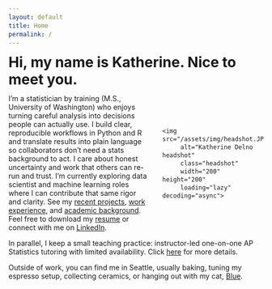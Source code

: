 ```yaml
---
layout: default
title: Home
permalink: /
---
```


<style>
  .page-heading{display:none}

  /* Title + first paragraph + photo */
  .hero { margin-bottom: 8px; }
  .hero h1 { margin: 0 0 .75rem; }

  .intro-grid {
    display: grid;
    grid-template-columns: minmax(0, 1fr) 200px; /* text | photo */
    column-gap: 24px;
    align-items: center;                         /* <-- centers photo to paragraph */
  }
  .intro-grid p { margin: 0; max-width: 72ch; }

  .headshot {
    width: 200px; height: 200px;
    border-radius: 50%;
    object-fit: cover;
    /* prevent theme dimming */
    opacity: 1 !important;
    filter: none !important;
    -webkit-filter: none !important;
    mix-blend-mode: normal !important;
    box-shadow: none;
  }

  /* Lightbox */
  .lightbox { display:none; position:fixed; inset:0; background:rgba(0,0,0,.6);
              align-items:center; justify-content:center; padding:24px; z-index:9999; }
  .lightbox:target { display:flex; }
  .lightbox img { max-width:720px; max-height:85vh; border-radius:12px;
                  box-shadow:0 10px 30px rgba(0,0,0,.35); }
  .lb-close { position:absolute; inset:0; cursor:zoom-out; }

  /* Mobile: stack nicely */
  @media (max-width:700px){
    .intro-grid { grid-template-columns: 1fr; row-gap: 8px; }
    .headshot { justify-self: start; }
  }
</style>

<div class="hero">
  <h1>Hi, my name is Katherine. Nice to meet you.</h1>

  <div class="intro-grid">
    <p>
      I’m a statistician by training (M.S., University of Washington) who enjoys turning careful analysis into decisions people can actually use. I build clear, reproducible workflows in Python and R and translate results into plain language so collaborators don’t need a stats background to act. I care about honest uncertainty and work that others can re-run and trust. I’m currently exploring data scientist and machine learning roles where I can contribute that same rigor and clarity. See my
      <a href="/projects/">recent projects</a>, <a href="/experience/">work experience</a>, and
      <a href="/education/">academic background</a>. Feel free to download my
      <a href="/assets/resume.pdf">resume</a> or connect with me on
      <a href="https://www.linkedin.com/in/katherinedelno">LinkedIn</a>.
    </p>

    <img src="/assets/img/headshot.JPG"
         alt="Katherine Delno headshot"
         class="headshot"
         width="200" height="200"
         loading="lazy" decoding="async">
  </div>
</div>

<p>
  In parallel, I keep a small teaching practice: instructor-led one-on-one AP Statistics tutoring with limited availability. Click
  <a href="/tutoring/">here</a> for more details.
</p>

<p>
  Outside of work, you can find me in Seattle, usually baking, tuning my espresso setup, collecting ceramics, or hanging out with my cat,
  <a href="#blue-photo">Blue</a>.
</p>

<!-- Lightbox -->
<div id="blue-photo" class="lightbox" aria-hidden="true">
  <a href="#" class="lb-close" aria-label="Close"></a>
  <img src="/assets/img/blue.jpeg" alt="Blue the cat">
</div>